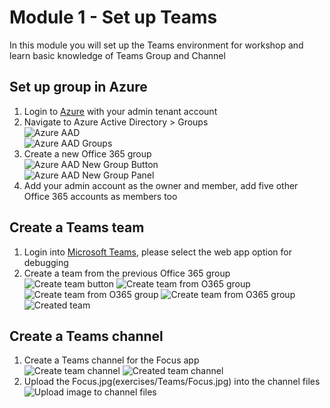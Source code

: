 # Module 1 - Set up Teams  
In this module you will set up the Teams environment for workshop and learn basic knowledge of Teams Group and Channel  

## Set up group in Azure
1. Login to [Azure](https://portal.azure.com) with your admin tenant account  
2. Navigate to Azure Active Directory > Groups  
![Azure AAD](imgs/aad.PNG "Azure active directory")  
![Azure AAD Groups](imgs/aadgroup.png "Azure AAD Groups")  
3. Create a new Office 365 group  
![Azure AAD New Group Button](imgs/addnewgroup1.png "Azure AAD New Group Button")  
![Azure AAD New Group Panel](imgs/addnewgroup2.png "Azure AAD New Group Panel")  
4. Add your admin account as the owner and member, add five other Office 365 accounts as members too

## Create a Teams team  
1. Login into [Microsoft Teams](https://teams.microsoft.com), please select the web app option for debugging  
2. Create a team from the previous Office 365 group  
![Create team button](imgs/createTeamsBtn.PNG "Create team button")
![Create team from O365 group](imgs/createTeamsfrom.PNG "Create team from O365 group")
![Create team from O365 group](imgs/createTeamsfromO365.PNG "Create team from O365 group")
![Create team from O365 group](imgs/createTeamsfromO365group.PNG "Create team from O365 group")
![Created team](imgs/createTeamsResult.PNG "Created team")

## Create a Teams channel  
1. Create a Teams channel for the Focus app  
![Create team channel](imgs/CreateChannel.PNG "Create team channel")
![Created team channel](imgs/CreateChannelResult.PNG "Created team channel")  
2. Upload the Focus.jpg(exercises/Teams/Focus.jpg) into the channel files
![Upload image to channel files](imgs/channelFileUpload.PNG "Upload image to channel files")
